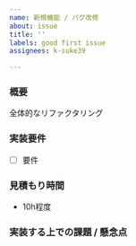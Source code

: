 ```yaml
---
name: 新規機能 / バグ改修
about: issue
title: ''
labels: good first issue
assignees: k-suke39

---
```


### 概要
全体的なリファクタリング

### 実装要件
- [ ] 要件

### 見積もり時間
- 10h程度

### 実装する上での課題 / 懸念点
